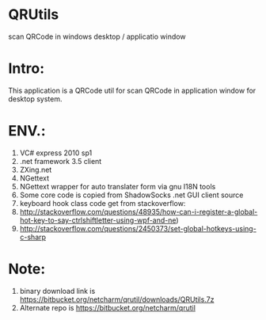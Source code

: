 # QRUtils
scan QRCode in windows desktop / applicatio window

Intro:
=======
This application is a QRCode util for scan QRCode in application window for desktop system.

ENV.:
=======
1. VC# express 2010 sp1
2. .net framework 3.5 client
3. ZXing.net
4. NGettext
5. NGettext wrapper for auto translater form via gnu I18N tools
6. Some core code is copied from ShadowSocks .net GUI client source
7. keyboard hook class code get from stackoverflow:
 1. http://stackoverflow.com/questions/48935/how-can-i-register-a-global-hot-key-to-say-ctrlshiftletter-using-wpf-and-ne)
 2. http://stackoverflow.com/questions/2450373/set-global-hotkeys-using-c-sharp

Note:
=======
1. binary download link is https://bitbucket.org/netcharm/qrutil/downloads/QRUtils.7z
2. Alternate repo is https://bitbucket.org/netcharm/qrutil
